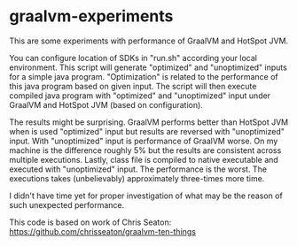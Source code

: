 # graalvm-experiments

This are some experiments with performance of GraalVM and HotSpot JVM.

You can configure location of SDKs in "run.sh" according your local environment. This script will generate "optimized" and "unoptimized" inputs for a simple java program. "Optimization" is related to the performance of this java program based on given input. The script will then execute compiled java program with "optimized" and "unoptimized" input under GraalVM and HotSpot JVM (based on configuration).

The results might be surprising. GraalVM performs better than HotSpot JVM when is used "optimized" input but results are reversed with "unoptimized" input. With "unoptimized" input is performance of GraalVM worse. On my machine is the difference roughly 5% but the results are consistent across multiple executions. Lastly, class file is compiled to native executable and executed with "unoptimized" input. The performance is the worst. The executions takes (unbelievably) approximately three-times more time.

I didn't have time yet for proper investigation of what may be the reason of such unexpected performance.

This code is based on work of Chris Seaton: https://github.com/chrisseaton/graalvm-ten-things